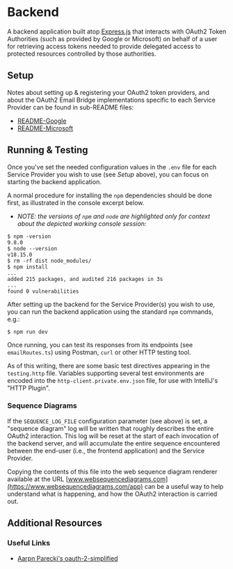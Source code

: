 # Backend

A backend application built atop [Express.js](https://expressjs.com/) that
interacts with OAuth2 Token Authorities (such as provided by Google or
Microsoft) on behalf of a user for retrieving access tokens needed to provide
delegated access to protected resources controlled by those authorities.

## Setup

Notes about setting up & registering your OAuth2 token providers, and
about the OAuth2 Email Bridge implementations specific to each Service Provider
can be found in sub-README files:

- [README-Google](./README-Google.md)
- [README-Microsoft](./README-Microsoft.md)


## Running & Testing

Once you've set the needed configuration values in the `.env` file for each
Service Provider you wish to use (see _Setup_ above), you can focus on starting
the backend application.

A normal procedure for installing the `npm` dependencies should be done first,
as illustrated in the console excerpt below.

- _NOTE: the versions of `npm` and `node` are highlighted only for context
  about the depicted working console session:_

```shell
$ npm -version
9.8.0
$ node --version
v18.15.0
$ rm -rf dist node_modules/
$ npm install
...
added 215 packages, and audited 216 packages in 3s
...
found 0 vulnerabilities
```

After setting up the backend for the Service Provider(s) you wish to use,
you can run the backend application using the standard `npm` commands, e.g.:

```shell
$ npm run dev
```

Once running, you can test its responses from its endpoints (see `emailRoutes.ts`) using
Postman, `curl` or other HTTP testing tool.

As of this writing, there are some basic test directives appearing in the `testing.http` file.
Variables supporting several test environments are encoded into the `http-client.private.env.json`
file, for use with IntelliJ's "HTTP Plugin".

### Sequence Diagrams

If the `SEQUENCE_LOG_FILE` configuration parameter (see above) is set, a "sequence diagram"
log will be written that roughly describes the entire OAuth2 interaction.  This log will be
reset at the start of each invocation of the backend server, and will accumulate the entire
sequence encountered between the end-user (i.e., the frontend application) and the Service
Provider.

Copying the contents of this file into the web sequence diagram renderer available at the
URL [www.websequencediagrams.com](https://www.websequencediagrams.com/app) can be a useful
way to help understand what is happening, and how the OAuth2 interaction is carried out.

## Additional Resources

### Useful Links
- [Aarpn Parecki's oauth-2-simplified](https://aaronparecki.com/oauth-2-simplified)